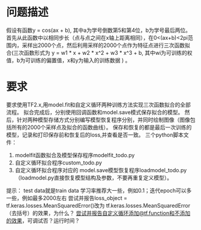 # 问题描述
假设有函数y = cos(ax + b), 其中a为学号倒数第5和第4位，b为学号最后两位。
首先从此函数中以相同步长（点与点之间在x轴上距离相同），在0<(ax+b)<2pi范围内，采样出2000个点，然后利用采样的2000个点作为特征点进行三次函数拟合(三次函数形式为 y = w1 * x + w2 * x^2 + w3 * x^3 + b, 其中wi为可训练的权值，b为可训练的偏置值，x和y为输入的训练数据 ) 。

# 要求
要求使用TF2.x,用model.fit和自定义循环两种训练方法实现三次函数拟合的全部流程。
拟合完成后，分别使用回调函数和model.save模式保存拟合的模型。
然后，针对两种模型存储方式分别编写模型恢复程序分别，并同时绘制图像（图像包括所有的2000个采样点及拟合的函数曲线）。
保存和恢复的都是最后一次训练的模型，记录和打印保存前和恢复后的loss,并查看是否一致。
三个python脚本文件：
1. modelfit函数拟合及模型保存程序modelfit_todo.py
2. 自定义循环拟合程序custom_todo.py
3. 自定义循环拟合程序对应的 model.save模型恢复程序loadmodel_todo.py（loadmodel.py直接恢复模型结构及参数，不要再重复定义模型）。

提示：
test data就是train data
学习率推荐大一些，例如0.1；迭代epoch可以多一些，例如最多2000左右
尝试并报告loss_object = tf.keras.losses.MeanSquaredError()改为 tf.keras.losses.MeanSquaredError（去括号）的效果，为什么？
尝试并报告自定义循环添加@tf.function和不添加的效果，可调试否？运行时间？
